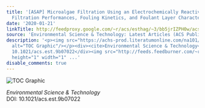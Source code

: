 ```yaml
---
title: '[ASAP] Microalgae Filtration Using an Electrochemically Reactive Ceramic Membrane:
  Filtration Performances, Fouling Kinetics, and Foulant Layer Characteristics'
date: '2020-01-21'
linkTitle: http://feedproxy.google.com/~r/acs/esthag/~3/bb5jrIZPH0w/acs.est.9b07022
source: 'Environmental Science & Technology: Latest Articles (ACS Publications)'
description: '<p><img src="https://achs-prod.literatumonline.com/na101/home/literatum/publisher/achs/journals/content/esthag/0/esthag.ahead-of-print/acs.est.9b07022/20200121/images/medium/es9b07022_0006.gif"
  alt="TOC Graphic"/></p><div><cite>Environmental Science & Technology</cite></div><div>DOI:
  10.1021/acs.est.9b07022</div><img src="http://feeds.feedburner.com/~r/acs/esthag/~4/bb5jrIZPH0w"
  height="1" width="1" ...'
disable_comments: true
---
```

<p><img src="https://achs-prod.literatumonline.com/na101/home/literatum/publisher/achs/journals/content/esthag/0/esthag.ahead-of-print/acs.est.9b07022/20200121/images/medium/es9b07022_0006.gif" alt="TOC Graphic"/></p><div><cite>Environmental Science & Technology</cite></div><div>DOI: 10.1021/acs.est.9b07022</div><img src="http://feeds.feedburner.com/~r/acs/esthag/~4/bb5jrIZPH0w" height="1" width="1" ...